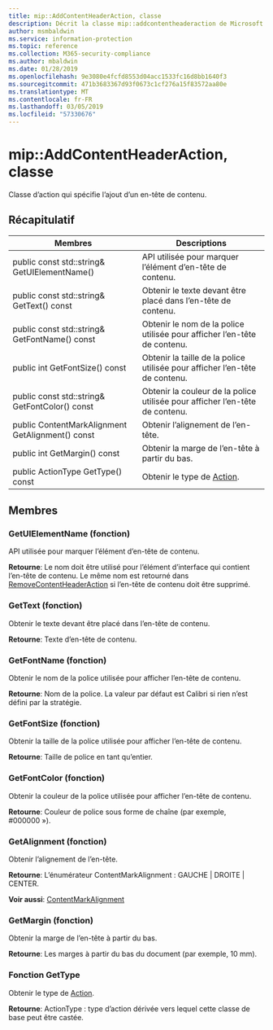 ```yaml
---
title: mip::AddContentHeaderAction, classe
description: Décrit la classe mip::addcontentheaderaction de Microsoft Information Protection (MIP) SDK.
author: msmbaldwin
ms.service: information-protection
ms.topic: reference
ms.collection: M365-security-compliance
ms.author: mbaldwin
ms.date: 01/28/2019
ms.openlocfilehash: 9e3080e4fcfd8553d04acc1533fc16d8bb1640f3
ms.sourcegitcommit: 471b3683367d93f0673c1cf276a15f83572aa80e
ms.translationtype: MT
ms.contentlocale: fr-FR
ms.lasthandoff: 03/05/2019
ms.locfileid: "57330676"
---
```

# <a name="class-mipaddcontentheaderaction"></a>mip::AddContentHeaderAction, classe 
Classe d’action qui spécifie l’ajout d’un en-tête de contenu.
  
## <a name="summary"></a>Récapitulatif
 Membres                        | Descriptions                                
--------------------------------|---------------------------------------------
public const std::string& GetUIElementName()  |  API utilisée pour marquer l’élément d’en-tête de contenu.
public const std::string& GetText() const  |  Obtenir le texte devant être placé dans l’en-tête de contenu.
public const std::string& GetFontName() const  |  Obtenir le nom de la police utilisée pour afficher l’en-tête de contenu.
public int GetFontSize() const  |  Obtenir la taille de la police utilisée pour afficher l’en-tête de contenu.
public const std::string& GetFontColor() const  |  Obtenir la couleur de la police utilisée pour afficher l’en-tête de contenu.
public ContentMarkAlignment GetAlignment() const  |  Obtenir l’alignement de l’en-tête.
public int GetMargin() const  |  Obtenir la marge de l’en-tête à partir du bas.
public ActionType GetType() const  |  Obtenir le type de [Action](class_mip_action.md).
  
## <a name="members"></a>Membres
  
### <a name="getuielementname-function"></a>GetUIElementName (fonction)
API utilisée pour marquer l’élément d’en-tête de contenu.

  
**Retourne**: Le nom doit être utilisé pour l’élément d’interface qui contient l’en-tête de contenu. Le même nom est retourné dans [RemoveContentHeaderAction](class_mip_removecontentheaderaction.md) si l’en-tête de contenu doit être supprimé.
  
### <a name="gettext-function"></a>GetText (fonction)
Obtenir le texte devant être placé dans l’en-tête de contenu.

  
**Retourne**: Texte d’en-tête de contenu.
  
### <a name="getfontname-function"></a>GetFontName (fonction)
Obtenir le nom de la police utilisée pour afficher l’en-tête de contenu.

  
**Retourne**: Nom de la police. La valeur par défaut est Calibri si rien n’est défini par la stratégie.
  
### <a name="getfontsize-function"></a>GetFontSize (fonction)
Obtenir la taille de la police utilisée pour afficher l’en-tête de contenu.

  
**Retourne**: Taille de police en tant qu’entier.
  
### <a name="getfontcolor-function"></a>GetFontColor (fonction)
Obtenir la couleur de la police utilisée pour afficher l’en-tête de contenu.

  
**Retourne**: Couleur de police sous forme de chaîne (par exemple, #000000 »).
  
### <a name="getalignment-function"></a>GetAlignment (fonction)
Obtenir l’alignement de l’en-tête.

  
**Retourne**: L’énumérateur ContentMarkAlignment : GAUCHE | DROITE | CENTER. 
  
**Voir aussi**: [ContentMarkAlignment](mip-enums-and-structs.md#contentmarkalignment-enum)
  
### <a name="getmargin-function"></a>GetMargin (fonction)
Obtenir la marge de l’en-tête à partir du bas.

  
**Retourne**: Les marges à partir du bas du document (par exemple, 10 mm).
  
### <a name="gettype-function"></a>Fonction GetType
Obtenir le type de [Action](class_mip_action.md).

  
**Retourne**: ActionType : type d’action dérivée vers lequel cette classe de base peut être castée.
